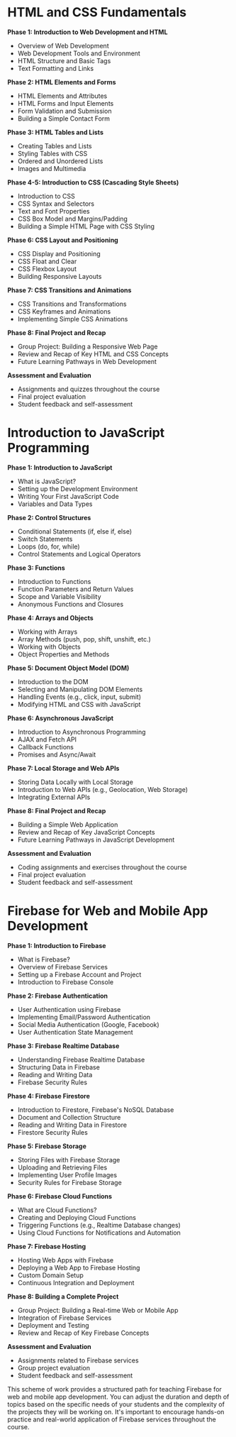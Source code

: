 # HTML and CSS Fundamentals

**Phase 1: Introduction to Web Development and HTML**
- Overview of Web Development
- Web Development Tools and Environment
- HTML Structure and Basic Tags
- Text Formatting and Links

**Phase 2: HTML Elements and Forms**
- HTML Elements and Attributes
- HTML Forms and Input Elements
- Form Validation and Submission
- Building a Simple Contact Form

**Phase 3: HTML Tables and Lists**
- Creating Tables and Lists
- Styling Tables with CSS
- Ordered and Unordered Lists
- Images and Multimedia

**Phase 4-5: Introduction to CSS (Cascading Style Sheets)**
- Introduction to CSS
- CSS Syntax and Selectors
- Text and Font Properties
- CSS Box Model and Margins/Padding
- Building a Simple HTML Page with CSS Styling

**Phase 6: CSS Layout and Positioning**
- CSS Display and Positioning
- CSS Float and Clear
- CSS Flexbox Layout
- Building Responsive Layouts

**Phase 7: CSS Transitions and Animations**
- CSS Transitions and Transformations
- CSS Keyframes and Animations
- Implementing Simple CSS Animations

**Phase 8: Final Project and Recap**
- Group Project: Building a Responsive Web Page
- Review and Recap of Key HTML and CSS Concepts
- Future Learning Pathways in Web Development

**Assessment and Evaluation**
- Assignments and quizzes throughout the course
- Final project evaluation
- Student feedback and self-assessment

# Introduction to JavaScript Programming

**Phase 1: Introduction to JavaScript**
- What is JavaScript?
- Setting up the Development Environment
- Writing Your First JavaScript Code
- Variables and Data Types

**Phase 2: Control Structures**
- Conditional Statements (if, else if, else)
- Switch Statements
- Loops (do, for, while)
- Control Statements and Logical Operators

**Phase 3: Functions**
- Introduction to Functions
- Function Parameters and Return Values
- Scope and Variable Visibility
- Anonymous Functions and Closures

**Phase 4: Arrays and Objects**
- Working with Arrays
- Array Methods (push, pop, shift, unshift, etc.)
- Working with Objects
- Object Properties and Methods

**Phase 5: Document Object Model (DOM)**
- Introduction to the DOM
- Selecting and Manipulating DOM Elements
- Handling Events (e.g., click, input, submit)
- Modifying HTML and CSS with JavaScript

**Phase 6: Asynchronous JavaScript**
- Introduction to Asynchronous Programming
- AJAX and Fetch API
- Callback Functions
- Promises and Async/Await

**Phase 7: Local Storage and Web APIs**
- Storing Data Locally with Local Storage
- Introduction to Web APIs (e.g., Geolocation, Web Storage)
- Integrating External APIs

**Phase 8: Final Project and Recap**
- Building a Simple Web Application
- Review and Recap of Key JavaScript Concepts
- Future Learning Pathways in JavaScript Development

**Assessment and Evaluation**
- Coding assignments and exercises throughout the course
- Final project evaluation
- Student feedback and self-assessment


# Firebase for Web and Mobile App Development

**Phase 1: Introduction to Firebase**
- What is Firebase?
- Overview of Firebase Services
- Setting up a Firebase Account and Project
- Introduction to Firebase Console

**Phase 2: Firebase Authentication**
- User Authentication using Firebase
- Implementing Email/Password Authentication
- Social Media Authentication (Google, Facebook)
- User Authentication State Management

**Phase 3: Firebase Realtime Database**
- Understanding Firebase Realtime Database
- Structuring Data in Firebase
- Reading and Writing Data
- Firebase Security Rules

**Phase 4: Firebase Firestore**
- Introduction to Firestore, Firebase's NoSQL Database
- Document and Collection Structure
- Reading and Writing Data in Firestore
- Firestore Security Rules

**Phase 5: Firebase Storage**
- Storing Files with Firebase Storage
- Uploading and Retrieving Files
- Implementing User Profile Images
- Security Rules for Firebase Storage

**Phase 6: Firebase Cloud Functions**
- What are Cloud Functions?
- Creating and Deploying Cloud Functions
- Triggering Functions (e.g., Realtime Database changes)
- Using Cloud Functions for Notifications and Automation

**Phase 7: Firebase Hosting**
- Hosting Web Apps with Firebase
- Deploying a Web App to Firebase Hosting
- Custom Domain Setup
- Continuous Integration and Deployment

**Phase 8: Building a Complete Project**
- Group Project: Building a Real-time Web or Mobile App
- Integration of Firebase Services
- Deployment and Testing
- Review and Recap of Key Firebase Concepts

**Assessment and Evaluation**
- Assignments related to Firebase services
- Group project evaluation
- Student feedback and self-assessment

This scheme of work provides a structured path for teaching Firebase for web and mobile app development. You can adjust the duration and depth of topics based on the specific needs of your students and the complexity of the projects they will be working on. It's important to encourage hands-on practice and real-world application of Firebase services throughout the course.
